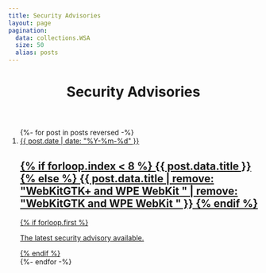 ```yaml
---
title: Security Advisories
layout: page
pagination:
  data: collections.WSA
  size: 50
  alias: posts
---
```

<style>
main section ol {
	display: grid;
	grid-template-columns: repeat(2,1fr);
	gap: 1.25em 1.5em;
	padding: 0;
	list-style: none;
}
@media (min-width: 640px) {
	main section ol {
		grid-template-columns: repeat(4,1fr);
	}
}
main section ol a[href] {
	display: block;
	padding: 1em;
	border: 1px solid;
	border-radius: 0.5em;
	text-decoration: none;
	box-shadow: 0.25em 0.25em 0.5em #0004;
}
main section ol time {
	display: block;
	margin-block: 0.25em;
	text-deocration: none;
	color: initial;
}
main section ol h2 {
	font-size: 1.33em;
	margin: 0 0 0.25em;
	text-decoration: underline;
	text-decoration-thickness: 1px;
	text-underline-offset: 0.2em;
}

main section ol > li:first-child {
	grid-column: 1 / -1;
	padding-block: 1.5em;
	font-weight: 700;
	font-size: 1.15em;
}
main section ol > li:first-child a[href] {
	border-width: 2px;
	box-shadow: 0.33em 0.33em 0.5em #0006;
	background: hsl(205deg, 85.7%, 97%);
}
main section ol > li:nth-child(n + 2):nth-child(-n + 7) {
	grid-column: span 2;
}
main section ol > li:nth-child(n + 8):nth-child(-n + 11) {
	padding-top: 2em;
}
main section ol > li:nth-child(n + 8) {
	font-size: smaller;
}
main section ol > li:nth-child(n + 8) a[href] {
	border-color: silver;
	box-shadow: 0.25em 0.25em 0.5em #0002;
}
main section ol > li:nth-child(n + 8) h2 {
	font-weight: 400;
}
main section ol a[href]:is(:hover, :focus) {
	background: hsl(205deg, 85.7%, 92%);
}
main section ol > li:first-child a[href]:is(:hover, :focus) {
	background: hsl(205deg, 85.7%, 85%);
}



</style>

<header class="page">

# Security Advisories

</header>

<section>
<ol reversed>
{%- for post in posts reversed -%}
<li {% if forloop.first %}class="first"{% endif %}>
<a href="{{ post.url }}">
<time>{{ post.date | date: "%Y-%m-%d" }}</time>
<h2>{% if forloop.index < 8 %}
{{ post.data.title }}
{% else %}
{{ post.data.title | remove: "WebKitGTK+ and WPE WebKit " | remove: "WebKitGTK and WPE WebKit " }}
{% endif %}</h2>
{% if forloop.first %}<p>The latest security advisory available.</p>{% endif %}
</a>
</li>
{%- endfor -%}
</ol>
</section>
